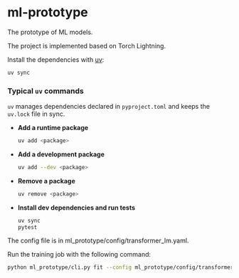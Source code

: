 # ml-prototype
The prototype of ML models.

The project is implemented based on Torch Lightning.

Install the dependencies with [uv](https://github.com/astral-sh/uv):
```bash
uv sync
```

### Typical `uv` commands

`uv` manages dependencies declared in `pyproject.toml` and keeps the
`uv.lock` file in sync.

- **Add a runtime package**
  ```bash
  uv add <package>
  ```

- **Add a development package**
  ```bash
  uv add --dev <package>
  ```

- **Remove a package**
  ```bash
  uv remove <package>
  ```

- **Install dev dependencies and run tests**
  ```bash
  uv sync
  pytest
  ```

The config file is in ml_prototype/config/transformer_lm.yaml.

Run the training job with the following command:

```bash
python ml_prototype/cli.py fit --config ml_prototype/config/transformer_lm.yaml
```
